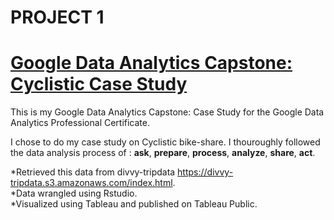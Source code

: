 # PROJECT 1

# [Google Data Analytics Capstone: Cyclistic Case Study](https://elijahsisson.github.io/Elijah.S_Data_Analyst_Portfolio/main/PROJECTS/Cyclistic_Case_Study.html)
 
 This is my Google Data Analytics Capstone: Case Study for the Google Data Analytics Professional Certificate.  

I chose to do my case study on Cyclistic bike-share.
I thouroughly followed the data analysis process of : __ask__, __prepare__, __process__, __analyze__, __share__, __act__.

*Retrieved this data from divvy-tripdata https://divvy-tripdata.s3.amazonaws.com/index.html.  
*Data wrangled using Rstudio.  
*Visualized using Tableau and published on Tableau Public.  
